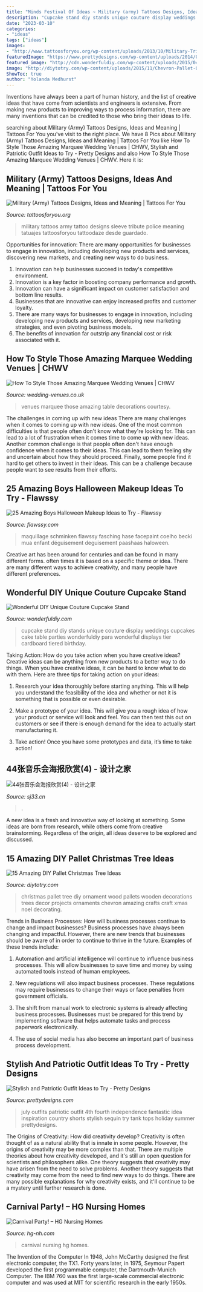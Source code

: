 ```yaml
---
title: "Minds Festival Of Ideas ~ Military (army) Tattoos Designs, Ideas And Meaning"
description: "Cupcake stand diy stands unique couture display weddings cupcakes cake table parties wonderfuldiy para wonderful displays tier cardboard tiered birthday"
date: "2023-03-10"
categories:
- "ideas"
tags: ["ideas"]
images:
- "http://www.tattoosforyou.org/wp-content/uploads/2013/10/Military-Tribute-Tattoos-768x1024.jpg"
featuredImage: "https://www.prettydesigns.com/wp-content/uploads/2014/07/Fantastic-Patriotic-Outfit-Idea.jpg"
featured_image: "http://cdn.wonderfuldiy.com/wp-content/uploads/2015/04/Couture-Cupcake-Stand-4.jpg"
image: "http://diytotry.com/wp-content/uploads/2015/11/Chevron-Pallet-Ornament-Christmas-Tree.jpg"
ShowToc: true
author: "Yolanda Medhurst"
---
```



Inventions have always been a part of human history, and the list of creative ideas that have come from scientists and engineers is extensive. From making new products to improving ways to process information, there are many inventions that can be credited to those who bring their ideas to life.

	

		
searching about Military (Army) Tattoos Designs, Ideas and Meaning | Tattoos For You you've visit to the right place. We have 8 Pics about Military (Army) Tattoos Designs, Ideas and Meaning | Tattoos For You like How To Style Those Amazing Marquee Wedding Venues | CHWV, Stylish and Patriotic Outfit Ideas to Try - Pretty Designs and also How To Style Those Amazing Marquee Wedding Venues | CHWV. Here it is:
		
    
## Military (Army) Tattoos Designs, Ideas And Meaning | Tattoos For You

<img loading=lazy src="http://www.tattoosforyou.org/wp-content/uploads/2013/10/Military-Tribute-Tattoos-768x1024.jpg" onerror="this.onerror=null;this.src='https://tse2.mm.bing.net/th?id=OIP.PStC_xY8mbZExjSWOG4i4gHaJ4&amp;pid=15.1';" alt="Military (Army) Tattoos Designs, Ideas and Meaning | Tattoos For You">

_Source: tattoosforyou.org_

>military tattoos army tattoo designs sleeve tribute police meaning tatuajes tattoosforyou tattoodaze desde guardado. 

	

Opportunities for innovation: There are many opportunities for businesses to engage in innovation, including developing new products and services, discovering new markets, and creating new ways to do business.
1. Innovation can help businesses succeed in today's competitive environment.
2. Innovation is a key factor in boosting company performance and growth.
3. Innovation can have a significant impact on customer satisfaction and bottom line results.
4. Businesses that are innovative can enjoy increased profits and customer loyalty.
5. There are many ways for businesses to engage in innovation, including developing new products and services, developing new marketing strategies, and even pivoting business models.
6. The benefits of innovation far outstrip any financial cost or risk associated with it.

    
## How To Style Those Amazing Marquee Wedding Venues | CHWV

<img loading=lazy src="https://www.wedding-venues.co.uk/sites/default/files/Style-Those-Amazing-Marquee-Wedding-Venues-TableDecor_AshleyCox.jpg" onerror="this.onerror=null;this.src='https://tse2.mm.bing.net/th?id=OIP.CWLzgXbWZTpMP2p0VXLYgwHaLJ&amp;pid=15.1';" alt="How To Style Those Amazing Marquee Wedding Venues | CHWV">

_Source: wedding-venues.co.uk_

>venues marquee those amazing table decorations courtesy. 

	

The challenges in coming up with new ideas
There are many challenges when it comes to coming up with new ideas. One of the most common difficulties is that people often don't know what they're looking for. This can lead to a lot of frustration when it comes time to come up with new ideas. Another common challenge is that people often don't have enough confidence when it comes to their ideas. This can lead to them feeling shy and uncertain about how they should proceed. Finally, some people find it hard to get others to invest in their ideas. This can be a challenge because people want to see results from their efforts.

    
## 25 Amazing Boys Halloween Makeup Ideas To Try - Flawssy

<img loading=lazy src="http://flawssy.com/wp-content/uploads/2016/05/rat-makeup-ideas-for-boy-at-haloween.jpg" onerror="this.onerror=null;this.src='https://tse1.mm.bing.net/th?id=OIP.drIJAtEZiz2I__hvA8YkZQHaJ4&amp;pid=15.1';" alt="25 Amazing Boys Halloween Makeup Ideas to Try - Flawssy">

_Source: flawssy.com_

>maquillage schminken flawssy fasching hase facepaint coelho becki mua enfant déguisement deguisement paashaas haloween. 

	

Creative art has been around for centuries and can be found in many different forms. often times it is based on a specific theme or idea. There are many different ways to achieve creativity, and many people have different preferences.

    
## Wonderful DIY Unique Couture Cupcake Stand

<img loading=lazy src="http://cdn.wonderfuldiy.com/wp-content/uploads/2015/04/Couture-Cupcake-Stand-4.jpg" onerror="this.onerror=null;this.src='https://tse4.mm.bing.net/th?id=OIP.14_7XjRssVlEpz1C2409YAHaMx&amp;pid=15.1';" alt="Wonderful DIY Unique Couture Cupcake Stand">

_Source: wonderfuldiy.com_

>cupcake stand diy stands unique couture display weddings cupcakes cake table parties wonderfuldiy para wonderful displays tier cardboard tiered birthday. 

	

Taking Action: How do you take action when you have creative ideas?
Creative ideas can be anything from new products to a better way to do things. When you have creative ideas, it can be hard to know what to do with them. Here are three tips for taking action on your ideas:
1. Research your idea thoroughly before starting anything. This will help you understand the feasibility of the idea and whether or not it is something that is possible or even desirable.

2. Make a prototype of your idea. This will give you a rough idea of how your product or service will look and feel. You can then test this out on customers or see if there is enough demand for the idea to actually start manufacturing it.

3. Take action! Once you have some prototypes and data, it’s time to take action!

    
## 44张音乐会海报欣赏(4) - 设计之家

<img loading=lazy src="http://img.sj33.cn/uploads/allimg/201005/20100511211353707.jpg" onerror="this.onerror=null;this.src='https://tse1.mm.bing.net/th?id=OIP.rfxgr7i5lKEYTLEZ-Rz-BAHaLb&amp;pid=15.1';" alt="44张音乐会海报欣赏(4) - 设计之家">

_Source: sj33.cn_

>. 

	

A new idea is a fresh and innovative way of looking at something. Some ideas are born from research, while others come from creative brainstorming. Regardless of the origin, all ideas deserve to be explored and discussed.

    
## 15 Amazing DIY Pallet Christmas Tree Ideas

<img loading=lazy src="http://diytotry.com/wp-content/uploads/2015/11/Chevron-Pallet-Ornament-Christmas-Tree.jpg" onerror="this.onerror=null;this.src='https://tse2.mm.bing.net/th?id=OIP.jlfrpQb1zC0laMXh-tbq-gAAAA&amp;pid=15.1';" alt="15 Amazing DIY Pallet Christmas Tree Ideas">

_Source: diytotry.com_

>christmas pallet tree diy ornament wood pallets wooden decorations trees decor projects ornaments chevron amazing crafts craft xmas noel decorating. 

	

Trends in Business Processes: How will business processes continue to change and impact businesses?
Business processes have always been changing and impactful. However, there are new trends that businesses should be aware of in order to continue to thrive in the future. Examples of these trends include:
1. Automation and artificial intelligence will continue to influence business processes. This will allow businesses to save time and money by using automated tools instead of human employees.

2. New regulations will also impact business processes. These regulations may require businesses to change their ways or face penalties from government officials.

3. The shift from manual work to electronic systems is already affecting business processes. Businesses must be prepared for this trend by implementing software that helps automate tasks and process paperwork electronically.

4. The use of social media has also become an important part of business process development.

    
## Stylish And Patriotic Outfit Ideas To Try - Pretty Designs

<img loading=lazy src="https://www.prettydesigns.com/wp-content/uploads/2014/07/Fantastic-Patriotic-Outfit-Idea.jpg" onerror="this.onerror=null;this.src='https://tse1.mm.bing.net/th?id=OIP.Wj2SxtFdbGfByrgclYfD4gHaN8&amp;pid=15.1';" alt="Stylish and Patriotic Outfit Ideas to Try - Pretty Designs">

_Source: prettydesigns.com_

>july outfits patriotic outfit 4th fourth independence fantastic idea inspiration country shorts stylish sequin try tank tops holiday summer prettydesigns. 

	

The Origins of Creativity: How did creativity develop?
Creativity is often thought of as a natural ability that is innate in some people. However, the origins of creativity may be more complex than that. There are multiple theories about how creativity developed, and it's still an open question for scientists and philosophers alike. One theory suggests that creativity may have arisen from the need to solve problems. Another theory suggests that creativity may come from the need to find new ways to do things. There are many possible explanations for why creativity exists, and it'll continue to be a mystery until further research is done.

    
## Carnival Party! – HG Nursing Homes

<img loading=lazy src="https://www.hg-nh.com/wp-content/uploads/2016/05/0513161430_resized.jpg" onerror="this.onerror=null;this.src='https://tse4.mm.bing.net/th?id=OIP.rptcWAsHxBAppGVMABbmQgHaNK&amp;pid=15.1';" alt="Carnival Party! – HG Nursing Homes">

_Source: hg-nh.com_

>carnival nursing hg homes. 

	

The Invention of the Computer
In 1948, John McCarthy designed the first electronic computer, the TX1. Forty years later, in 1975, Seymour Papert developed the first programmable computer, the Dartmouth-Munich Computer. The IBM 760 was the first large-scale commercial electronic computer and was used at MIT for scientific research in the early 1950s.

